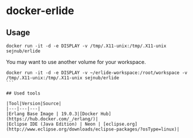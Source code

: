 # docker-erlide


## Usage
```
docker run -it -d -e DISPLAY -v /tmp/.X11-unix:/tmp/.X11-unix sejnub/erlide
```

You may want to use another volume for your workspace.

````
docker run -it -d -e DISPLAY -v ~/erlide-workspace:/root/workspace -v /tmp/.X11-unix:/tmp/.X11-unix sejnub/erlide
```

## Used tools

|Tool|Version|Source|
|---|---|---|
|Erlang Base Image | 19.0.3|[Docker Hub](https://hub.docker.com/_/erlang/)|
|Eclipse IDE (Java Edition) | Neon | [eclipse.org](http://www.eclipse.org/downloads/eclipse-packages/?osType=linux)|
